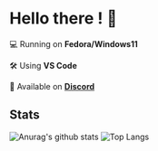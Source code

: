 # Hello there ! 👋

💻 Running on **Fedora/Windows11**

🛠️ Using **VS Code**

💬 Available on **[Discord](http://discord.com/users/1087664832863547493)**

## Stats
![Anurag's github stats](https://github-readme-stats.vercel.app/api?username=firminsurgithub&show_icons=true&count_private=true&bg_color=ffffff,F9F9F9)
![Top Langs](https://github-readme-stats.vercel.app/api/top-langs/?username=firminsurgithub)
